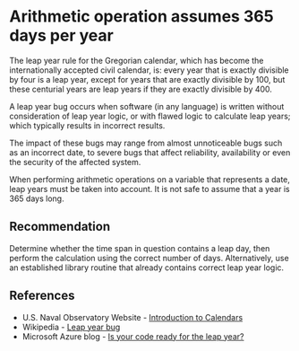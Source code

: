 # Arithmetic operation assumes 365 days per year
The leap year rule for the Gregorian calendar, which has become the internationally accepted civil calendar, is: every year that is exactly divisible by four is a leap year, except for years that are exactly divisible by 100, but these centurial years are leap years if they are exactly divisible by 400.

A leap year bug occurs when software (in any language) is written without consideration of leap year logic, or with flawed logic to calculate leap years; which typically results in incorrect results.

The impact of these bugs may range from almost unnoticeable bugs such as an incorrect date, to severe bugs that affect reliability, availability or even the security of the affected system.

When performing arithmetic operations on a variable that represents a date, leap years must be taken into account. It is not safe to assume that a year is 365 days long.


## Recommendation
Determine whether the time span in question contains a leap day, then perform the calculation using the correct number of days. Alternatively, use an established library routine that already contains correct leap year logic.


## References
* U.S. Naval Observatory Website - [ Introduction to Calendars](https://aa.usno.navy.mil/faq/docs/calendars.php)
* Wikipedia - [ Leap year bug](https://en.wikipedia.org/wiki/Leap_year_bug)
* Microsoft Azure blog - [ Is your code ready for the leap year?](https://azure.microsoft.com/en-us/blog/is-your-code-ready-for-the-leap-year/)
